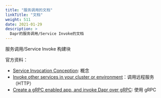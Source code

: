 ```yaml
---
title: "服务调用的文档"
linkTitle: "文档"
weight: 511
date: 2021-01-29
description: >
  Dapr的服务调用/Service Invoke的文档
---
```




服务调用/Service Invoke 构建块

官方资料：

- [Service Invocation Conception](https://github.com/dapr/docs/blob/master/concepts/service-invocation/service-invocation.md): 概念
- [Invoke other services in your cluster or environment](https://github.com/dapr/docs/tree/master/howto/invoke-and-discover-services)：调用远程服务（HTTP）
- [Create a gRPC enabled app, and invoke Dapr over gRPC](https://github.com/dapr/docs/blob/master/howto/create-grpc-app): 使用 gRPC


